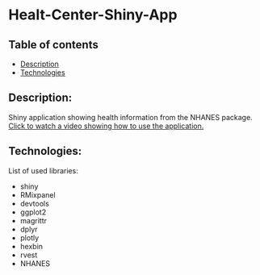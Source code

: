 # Healt-Center-Shiny-App
## Table of contents
* [Description](#Description)
* [Technologies](#technologies)
## Description:
Shiny application showing health information from the NHANES package.<br>
[Click to watch a video showing how to use the application.](https://www.youtube.com/watch?v=_269bzGTD8Y)<br>
## Technologies:
List of used libraries:
- shiny
- RMixpanel
- devtools
- ggplot2
- magrittr
- dplyr
- plotly
- hexbin
- rvest
- NHANES
